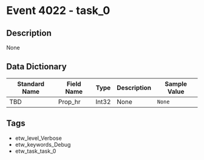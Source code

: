 # Event 4022 - task_0

## Description
None

## Data Dictionary
|Standard Name|Field Name|Type|Description|Sample Value|
|---|---|---|---|---|
|TBD|Prop_hr|Int32|None|`None`|

## Tags
* etw_level_Verbose
* etw_keywords_Debug
* etw_task_task_0